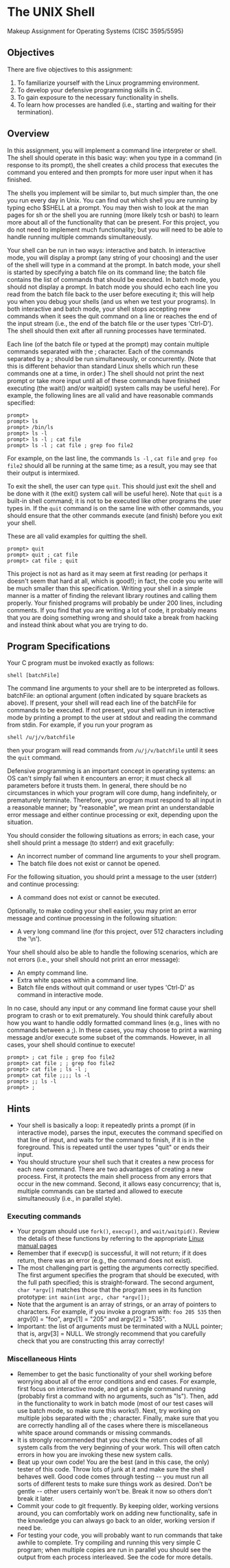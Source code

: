 # The UNIX Shell

Makeup Assignment for Operating Systems (CISC 3595/5595)

## Objectives
There are five objectives to this assignment:
1. To familiarize yourself with the Linux programming environment.
2. To develop your defensive programming skills in C.
3. To gain exposure to the necessary functionality in shells.
4. To learn how processes are handled (i.e., starting and waiting for their termination).

## Overview
In this assignment, you will implement a command line interpreter or shell. The shell should operate in this basic way: when you type in a command (in response to its prompt), the shell creates a child process that executes the command you entered and then prompts for more user input when it has finished.

The shells you implement will be similar to, but much simpler than, the one you run every day in Unix. You can find out which shell you are running by typing echo $SHELL at a prompt. You may then wish to look at the man pages for sh or the shell you are running (more likely tcsh or bash) to learn more about all of the functionality that can be present. For this project, you do not need to implement much functionality; but you will need to be able to handle running multiple commands simultaneously.

Your shell can be run in two ways: interactive and batch. In interactive mode, you will display a prompt (any string of your choosing) and the user of the shell will type in a command at the prompt. In batch mode, your shell is started by specifying a batch file on its command line; the batch file contains the list of commands that should be executed. In batch mode, you should not display a prompt. In batch mode you should echo each line you read from the batch file back to the user before executing it; this will help you when you debug your shells (and us when we test your programs). In both interactive and batch mode, your shell stops accepting new commands when it sees the quit command on a line or reaches the end of the input stream (i.e., the end of the batch file or the user types 'Ctrl-D'). The shell should then exit after all running processes have terminated.

Each line (of the batch file or typed at the prompt) may contain multiple commands separated with the ; character. Each of the commands separated by a ; should be run simultaneously, or concurrently. (Note that this is different behavior than standard Linux shells which run these commands one at a time, in order.) The shell should not print the next prompt or take more input until all of these commands have finished executing (the wait() and/or waitpid() system calls may be useful here). For example, the following lines are all valid and have reasonable commands specified:

```
prompt>
prompt> ls
prompt> /bin/ls
prompt> ls -l
prompt> ls -l ; cat file
prompt> ls -l ; cat file ; grep foo file2
```

For example, on the last line, the commands `ls -l` , `cat file` and `grep foo file2` should all be running at the same time; as a result, you may see that their output is intermixed.

To exit the shell, the user can type `quit`. This should just exit the shell and be done with it (the exit() system call will be useful here). Note that `quit` is a built-in shell command; it is not to be executed like other programs the user types in. If the `quit` command is on the same line with other commands, you should ensure that the other commands execute (and finish) before you exit your shell.

These are all valid examples for quitting the shell.
```
prompt> quit
prompt> quit ; cat file
prompt> cat file ; quit 
```

This project is not as hard as it may seem at first reading (or perhaps it doesn't seem that hard at all, which is good!); in fact, the code you write will be much smaller than this specification. Writing your shell in a simple manner is a matter of finding the relevant library routines and calling them properly. Your finished programs will probably be under 200 lines, including comments. If you find that you are writing a lot of code, it probably means that you are doing something wrong and should take a break from hacking and instead think about what you are trying to do.

## Program Specifications
Your C program must be invoked exactly as follows:

```
shell [batchFile]
```

The command line arguments to your shell are to be interpreted as follows.
batchFile: an optional argument (often indicated by square brackets as above). If present, your shell will read each line of the batchFile for commands to be executed. If not present, your shell will run in interactive mode by printing a prompt to the user at stdout and reading the command from stdin.
For example, if you run your program as

```
shell /u/j/v/batchfile
```

then your program will read commands from `/u/j/v/batchfile` until it sees the `quit` command.

Defensive programming is an important concept in operating systems: an OS can't simply fail when it encounters an error; it must check all parameters before it trusts them. In general, there should be no circumstances in which your program will core dump, hang indefinitely, or prematurely terminate. Therefore, your program must respond to all input in a reasonable manner; by "reasonable", we mean print an understandable error message and either continue processing or exit, depending upon the situation.

You should consider the following situations as errors; in each case, your shell should print a message (to stderr) and exit gracefully:
* An incorrect number of command line arguments to your shell program.
* The batch file does not exist or cannot be opened.

For the following situation, you should print a message to the user (stderr) and continue processing:
* A command does not exist or cannot be executed.

Optionally, to make coding your shell easier, you may print an error message and continue processing in the following situation:
* A very long command line (for this project, over 512 characters including the '\n').

Your shell should also be able to handle the following scenarios, which are not errors (i.e., your shell should not print an error message):
* An empty command line.
* Extra white spaces within a command line.
* Batch file ends without quit command or user types 'Ctrl-D' as command in interactive mode.

In no case, should any input or any command line format cause your shell program to crash or to exit prematurely. You should think carefully about how you want to handle oddly formatted command lines (e.g., lines with no commands between a ;). In these cases, you may choose to print a warning message and/or execute some subset of the commands. However, in all cases, your shell should continue to execute!

```
prompt> ; cat file ; grep foo file2
prompt> cat file ; ; grep foo file2
prompt> cat file ; ls -l ;
prompt> cat file ;;;; ls -l
prompt> ;; ls -l
prompt> ;
```

## Hints
* Your shell is basically a loop: it repeatedly prints a prompt (if in interactive mode), parses the input, executes the command specified on that line of input, and waits for the command to finish, if it is in the foreground. This is repeated until the user types "quit" or ends their input.
* You should structure your shell such that it creates a new process for each new command. There are two advantages of creating a new process. First, it protects the main shell process from any errors that occur in the new command. Second, it allows easy concurrency; that is, multiple commands can be started and allowed to execute simultaneously (i.e., in parallel style).

### Executing commands

* Your program should use `fork()`, `execvp()`, and `wait/waitpid()`. Review the details of these functions by referring to the appropriate [Linux manual pages](https://linux.die.net/man/)
* Remember that if execvp() is successful, it will not return; if it does return, there was an error (e.g., the command does not exist). 
* The most challenging part is getting the arguments correctly specified. The first argument specifies the program that should be executed, with the full path specified; this is straight-forward. The second argument, `char *argv[]` matches those that the program sees in its function prototype:
`int main(int argc, char *argv[]);` 
* Note that the argument is an array of strings, or an array of pointers to characters. For example, if you invoke a program with:
`foo 205 535`
then argv[0] = "foo", argv[1] = "205" and argv[2] = "535". 
* Important: the list of arguments must be terminated with a NULL pointer; that is, argv[3] = NULL. We strongly recommend that you carefully check that you are constructing this array correctly!

### Miscellaneous Hints
* Remember to get the basic functionality of your shell working before worrying about all of the error conditions and end cases. For example, first focus on interactive mode, and get a single command running (probably first a command with no arguments, such as "ls"). Then, add in the functionality to work in batch mode (most of our test cases will use batch mode, so make sure this works!). Next, try working on multiple jobs separated with the ; character. Finally, make sure that you are correctly handling all of the cases where there is miscellaneous white space around commands or missing commands.
* It is strongly recommended that you check the return codes of all system calls from the very beginning of your work. This will often catch errors in how you are invoking these new system calls.
* Beat up your own code! You are the best (and in this case, the only) tester of this code. Throw lots of junk at it and make sure the shell behaves well. Good code comes through testing -- you must run all sorts of different tests to make sure things work as desired. Don't be gentle -- other users certainly won't be. Break it now so others don't break it later.
* Commit your code to git frequently. By keeping older, working versions around, you can comfortably work on adding new functionality, safe in the knowledge you can always go back to an older, working version if need be.
* For testing your code, you will probably want to run commands that take awhile to complete. Try compiling and running this very simple C program; when multiple copies are run in parallel you should see the output from each process interleaved. See the code for more details.

